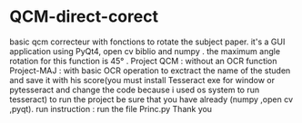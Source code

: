# QCM-direct-corect
basic qcm correcteur with fonctions to rotate the subject paper.
it's a  GUI application using PyQt4, open cv biblio and numpy .
the maximum angle rotation for this function is 45° .
Project QCM : without an OCR function 
Project-MAJ : with basic OCR operation to exctract the name of the studen and save it with his score(you must install Tesseract exe for window or pytesseract and change the code because i used os system to run tesseract)
to run the project be sure  that you have already (numpy ,open cv ,pyqt). 
run instruction : run the file Princ.py
Thank you
